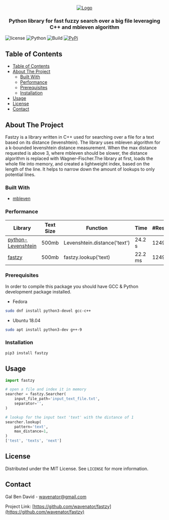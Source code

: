 <p align="center">
    <a href="https://github.com/wavenator/fastzy">
        <img src="https://raw.githubusercontent.com/wavenator/fastzy/master/images/logo.png" alt="Logo">
    </a>
    <h3 align="center">
        Python library for fast fuzzy search over a big file leveraging C++ and mbleven algorithm
    </h3>
</p>

![license](https://img.shields.io/badge/MIT-License-blue)
![Python](https://img.shields.io/badge/Python-3.6%20%7C%203.7%20%7C%203.8%20%7C%20pypy3-blue)
![Build](https://github.com/wavenator/fastzy/workflows/Build/badge.svg)
[![PyPi](https://img.shields.io/pypi/v/fastzy.svg)](https://pypi.org/project/fastzy/)

## Table of Contents

- [Table of Contents](#table-of-contents)
- [About The Project](#about-the-project)
  - [Built With](#built-with)
  - [Performance](#performance)
  - [Prerequisites](#prerequisites)
  - [Installation](#installation)
- [Usage](#usage)
- [License](#license)
- [Contact](#contact)


## About The Project

Fastzy is a library written in C++ used for searching over a file for a text based on its distance (levenshtein). The library uses mbleven algorithm for a k-bounded levenshtein distance measurement. When the max distance requested is above 3, where mbleven should be slower, the distance algorithm is replaced with Wagner–Fischer.The library at first, loads the whole file into memory, and created a lightweight index, based on the length of the line. It helps to narrow down the amount of lookups to only potential lines.


### Built With

* [mbleven](https://github.com/fujimotos/mbleven)


### Performance

| Library  | Text Size | Function | Time | #Results | Improvement Factor |
| ------------- | ------------- | ------------- | ------------- | ------------- | ------------- |
| [python-Levenshtein](https://github.com/ztane/python-Levenshtein) | 500mb | Levenshtein.distance('text') | 24.2 s | 1249 | 1.0x |
| [fastzy](https://github.com/wavenator/fastzy) | 500mb | fastzy.lookup('text) | 22.2 ms | 1249 | 1090.0x |


### Prerequisites

In order to compile this package you should have GCC & Python development package installed.
* Fedora
```sh
sudo dnf install python3-devel gcc-c++
```
* Ubuntu 18.04
```sh
sudo apt install python3-dev g++-9
```

### Installation

```sh
pip3 install fastzy
```



## Usage

```python
import fastzy

# open a file and index it in memory
searcher = fastzy.Searcher(
    input_file_path='input_text_file.txt',
    separator='',
)

# lookup for the input text 'text' with the distance of 1
searcher.lookup(
    pattern='text',
    max_distance=1,
)
['test', 'texts', 'next']
```


## License

Distributed under the MIT License. See `LICENSE` for more information.


## Contact

Gal Ben David - wavenator@gmail.com

Project Link: [https://github.com/wavenator/fastzy](https://github.com/wavenator/fastzy)
